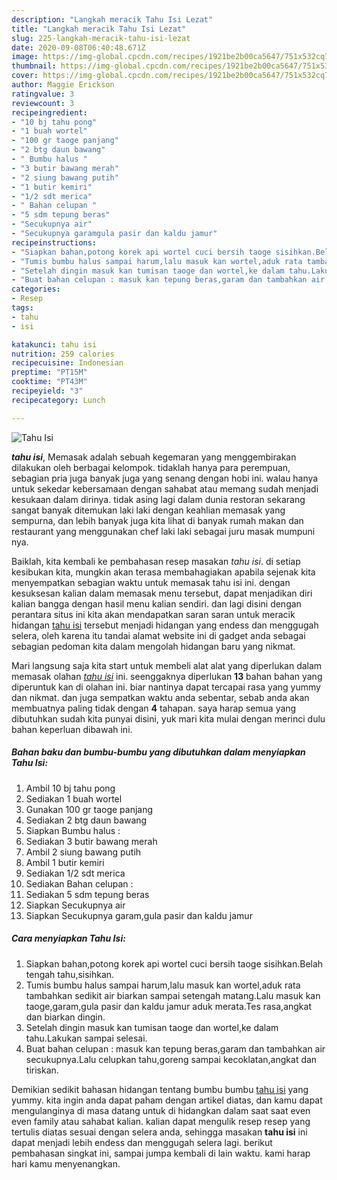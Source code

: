 ```yaml
---
description: "Langkah meracik Tahu Isi Lezat"
title: "Langkah meracik Tahu Isi Lezat"
slug: 225-langkah-meracik-tahu-isi-lezat
date: 2020-09-08T06:40:48.671Z
image: https://img-global.cpcdn.com/recipes/1921be2b00ca5647/751x532cq70/tahu-isi-foto-resep-utama.jpg
thumbnail: https://img-global.cpcdn.com/recipes/1921be2b00ca5647/751x532cq70/tahu-isi-foto-resep-utama.jpg
cover: https://img-global.cpcdn.com/recipes/1921be2b00ca5647/751x532cq70/tahu-isi-foto-resep-utama.jpg
author: Maggie Erickson
ratingvalue: 3
reviewcount: 3
recipeingredient:
- "10 bj tahu pong"
- "1 buah wortel"
- "100 gr taoge panjang"
- "2 btg daun bawang"
- " Bumbu halus "
- "3 butir bawang merah"
- "2 siung bawang putih"
- "1 butir kemiri"
- "1/2 sdt merica"
- " Bahan celupan "
- "5 sdm tepung beras"
- "Secukupnya air"
- "Secukupnya garamgula pasir dan kaldu jamur"
recipeinstructions:
- "Siapkan bahan,potong korek api wortel cuci bersih taoge sisihkan.Belah tengah tahu,sisihkan."
- "Tumis bumbu halus sampai harum,lalu masuk kan wortel,aduk rata tambahkan sedikit air biarkan sampai setengah matang.Lalu masuk kan taoge,garam,gula pasir dan kaldu jamur aduk merata.Tes rasa,angkat dan biarkan dingin."
- "Setelah dingin masuk kan tumisan taoge dan wortel,ke dalam tahu.Lakukan sampai selesai."
- "Buat bahan celupan : masuk kan tepung beras,garam dan tambahkan air secukupnya.Lalu celupkan tahu,goreng sampai kecoklatan,angkat dan tiriskan."
categories:
- Resep
tags:
- tahu
- isi

katakunci: tahu isi 
nutrition: 259 calories
recipecuisine: Indonesian
preptime: "PT15M"
cooktime: "PT43M"
recipeyield: "3"
recipecategory: Lunch

---
```



![Tahu Isi](https://img-global.cpcdn.com/recipes/1921be2b00ca5647/751x532cq70/tahu-isi-foto-resep-utama.jpg)

<b><i>tahu isi</i></b>, Memasak adalah sebuah kegemaran yang menggembirakan dilakukan oleh berbagai kelompok. tidaklah hanya para perempuan, sebagian pria juga banyak juga yang senang dengan hobi ini. walau hanya untuk sekedar kebersamaan dengan sahabat atau memang sudah menjadi kesukaan dalam dirinya. tidak asing lagi dalam dunia restoran sekarang sangat banyak ditemukan laki laki dengan keahlian memasak yang sempurna, dan lebih banyak juga kita lihat di banyak rumah makan dan restaurant yang menggunakan chef laki laki sebagai juru masak mumpuni nya.



Baiklah, kita kembali ke pembahasan resep masakan <i>tahu isi</i>. di setiap kesibukan kita, mungkin akan terasa membahagiakan apabila sejenak kita menyempatkan sebagian waktu untuk memasak tahu isi ini. dengan kesuksesan kalian dalam memasak menu tersebut, dapat menjadikan diri kalian bangga dengan hasil menu kalian sendiri. dan lagi disini dengan perantara situs ini kita akan mendapatkan saran saran untuk meracik hidangan <u>tahu isi</u> tersebut menjadi hidangan yang endess dan menggugah selera, oleh karena itu tandai alamat website ini di gadget anda sebagai sebagian pedoman kita dalam mengolah hidangan baru yang nikmat.


Mari langsung saja kita start untuk membeli alat alat yang diperlukan dalam memasak olahan <u><i>tahu isi</i></u> ini. seenggaknya diperlukan <b>13</b> bahan bahan yang diperuntuk kan di olahan ini. biar nantinya dapat tercapai rasa yang yummy dan nikmat. dan juga sempatkan waktu anda sebentar, sebab anda akan membuatnya paling tidak dengan <b>4</b> tahapan. saya harap semua yang dibutuhkan sudah kita punyai disini, yuk mari kita mulai dengan merinci dulu bahan keperluan dibawah ini.

<!--inarticleads1-->

##### Bahan baku dan bumbu-bumbu yang dibutuhkan dalam menyiapkan Tahu Isi:

1. Ambil 10 bj tahu pong
1. Sediakan 1 buah wortel
1. Gunakan 100 gr taoge panjang
1. Sediakan 2 btg daun bawang
1. Siapkan  Bumbu halus :
1. Sediakan 3 butir bawang merah
1. Ambil 2 siung bawang putih
1. Ambil 1 butir kemiri
1. Sediakan 1/2 sdt merica
1. Sediakan  Bahan celupan :
1. Sediakan 5 sdm tepung beras
1. Siapkan Secukupnya air
1. Siapkan Secukupnya garam,gula pasir dan kaldu jamur




<!--inarticleads2-->

##### Cara menyiapkan Tahu Isi:

1. Siapkan bahan,potong korek api wortel cuci bersih taoge sisihkan.Belah tengah tahu,sisihkan.
1. Tumis bumbu halus sampai harum,lalu masuk kan wortel,aduk rata tambahkan sedikit air biarkan sampai setengah matang.Lalu masuk kan taoge,garam,gula pasir dan kaldu jamur aduk merata.Tes rasa,angkat dan biarkan dingin.
1. Setelah dingin masuk kan tumisan taoge dan wortel,ke dalam tahu.Lakukan sampai selesai.
1. Buat bahan celupan : masuk kan tepung beras,garam dan tambahkan air secukupnya.Lalu celupkan tahu,goreng sampai kecoklatan,angkat dan tiriskan.




Demikian sedikit bahasan hidangan tentang bumbu bumbu <u>tahu isi</u> yang yummy. kita ingin anda dapat paham dengan artikel diatas, dan kamu dapat mengulanginya di masa datang untuk di hidangkan dalam saat saat even even family atau sahabat kalian. kalian dapat mengulik resep resep yang tertulis diatas sesuai dengan selera anda, sehingga masakan <b>tahu isi</b> ini dapat menjadi lebih endess dan menggugah selera lagi. berikut pembahasan singkat ini, sampai jumpa kembali di lain waktu. kami harap hari kamu menyenangkan.
